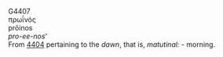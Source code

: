 <body>
  <p>G4407<br>  πρωΐνός  <br> prōinos  <br><i>pro-ee-nos‘ </i><br>From <a href="g4404.htm">4404</a>  pertaining to the <i>dawn</i>, that is, <i>matutinal:</i> - morning.<br></p>
 </body>